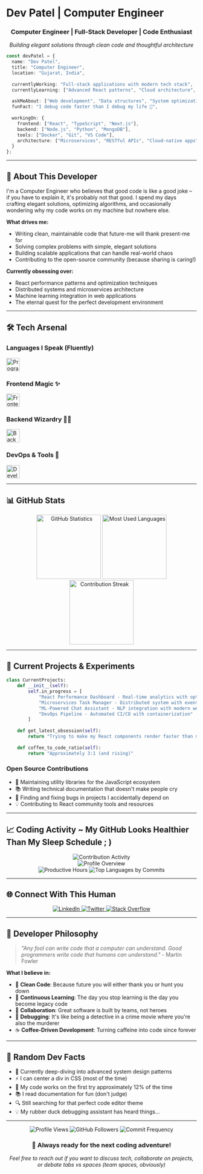 # Dev Patel | Computer Engineer

<div align="center">
  <h3>Computer Engineer | Full-Stack Developer | Code Enthusiast</h3>
  <p><em>Building elegant solutions through clean code and thoughtful architecture</em></p>
</div>

```typescript
const devPatel = {
  name: "Dev Patel",
  title: "Computer Engineer",
  location: "Gujarat, India",
  
  currentlyWorking: "Full-stack applications with modern tech stack",
  currentlyLearning: ["Advanced React patterns", "Cloud architecture", "System design"],
  
  askMeAbout: ["Web development", "Data structures", "System optimization"],
  funFact: "I debug code faster than I debug my life 🐛",
  
  workingOn: {
    frontend: ["React", "TypeScript", "Next.js"],
    backend: ["Node.js", "Python", "MongoDB"],
    tools: ["Docker", "Git", "VS Code"],
    architecture: ["Microservices", "RESTful APIs", "Cloud-native apps"]
  }
};
```

---

## 🧠 About This Developer

I'm a Computer Engineer who believes that good code is like a good joke – if you have to explain it, it's probably not that good. I spend my days crafting elegant solutions, optimizing algorithms, and occasionally wondering why my code works on my machine but nowhere else.

**What drives me:**
- Writing clean, maintainable code that future-me will thank present-me for
- Solving complex problems with simple, elegant solutions  
- Building scalable applications that can handle real-world chaos
- Contributing to the open-source community (because sharing is caring!)

**Currently obsessing over:**
- React performance patterns and optimization techniques
- Distributed systems and microservices architecture
- Machine learning integration in web applications
- The eternal quest for the perfect development environment

---

## 🛠️ Tech Arsenal

### **Languages I Speak (Fluently)**
<div align="left">
  <img src="https://skillicons.dev/icons?i=python,java,javascript,typescript,cpp,c" height="35" alt="Programming Languages" />
</div>

### **Frontend Magic** ✨
<div align="left">
  <img src="https://skillicons.dev/icons?i=react,nextjs,angular,html,css,sass,tailwind" height="35" alt="Frontend Technologies" />
</div>

### **Backend Wizardry** 🧙‍♂️
<div align="left">
  <img src="https://skillicons.dev/icons?i=nodejs,express,python,mongodb,mysql,firebase,postman" height="35" alt="Backend Technologies" />
</div>

### **DevOps & Tools** 🔧
<div align="left">
  <img src="https://skillicons.dev/icons?i=git,github,vscode,docker,aws,linux" height="35" alt="Development Tools" />
</div>

---

## 📊 GitHub Stats 

<div align="center">
  <img src="https://github-readme-stats.vercel.app/api?username=DevPatel1023&show_icons=true&theme=tokyonight&hide_border=true&include_all_commits=true&count_private=true&custom_title=Dev's%20GitHub%20Stats" height="170" alt="GitHub Statistics" />
  <img src="https://github-readme-stats.vercel.app/api/top-langs?username=DevPatel1023&layout=compact&theme=tokyonight&hide_border=true&langs_count=6&custom_title=Most%20Used%20Languages" height="170" alt="Most Used Languages" />
</div>

<div align="center">
  <img src="https://streak-stats.demolab.com/?user=DevPatel1023&theme=tokyonight&hide_border=true&stroke=0000&background=1A1B27&ring=5BCDEC&fire=5BCDEC&currStreakNum=FFFFFF&sideNums=FFFFFF&currStreakLabel=5BCDEC&sideLabels=5BCDEC&dates=FFFFFF" height="170" alt="Contribution Streak" />
</div>

---

## 🚀 Current Projects & Experiments

```python
class CurrentProjects:
    def __init__(self):
        self.in_progress = [
            "React Performance Dashboard - Real-time analytics with optimized rendering",
            "Microservices Task Manager - Distributed system with event-driven architecture", 
            "ML-Powered Chat Assistant - NLP integration with modern web stack",
            "DevOps Pipeline - Automated CI/CD with containerization"
        ]
        
    def get_latest_obsession(self):
        return "Trying to make my React components render faster than my attention span"
        
    def coffee_to_code_ratio(self):
        return "Approximately 3:1 (and rising)"
```

### **Open Source Contributions**
- 🔧 Maintaining utility libraries for the JavaScript ecosystem
- 📚 Writing technical documentation that doesn't make people cry
- 🐛 Finding and fixing bugs in projects I accidentally depend on
- 💡 Contributing to React community tools and resources

---

## 📈 Coding Activity ~ My GitHub Looks Healthier Than My Sleep Schedule ; )

<div align="center">
  <img src="https://github-readme-activity-graph.vercel.app/graph?username=DevPatel1023&theme=tokyo-night&hide_border=true&area=true&custom_title=Dev's%20Coding%20Journey" alt="Contribution Activity" />
</div>

<div align="center">
  <img src="https://github-profile-summary-cards.vercel.app/api/cards/profile-details?username=DevPatel1023&theme=tokyonight" alt="Profile Overview" />
</div>

<div align="center">
  <img src="https://github-profile-summary-cards.vercel.app/api/cards/productive-time?username=DevPatel1023&theme=tokyonight&utc_offset=5.5" alt="Productive Hours" />
  <img src="https://github-profile-summary-cards.vercel.app/api/cards/most-commit-language?username=DevPatel1023&theme=tokyonight" alt="Top Languages by Commits" />
</div>

---

## 🌐 Connect With This Human

<div align="center">
  <a href="https://www.linkedin.com/in/patel-dev-02513b26a/" target="_blank">
    <img src="https://img.shields.io/badge/LinkedIn-Professional%20Networking-0A66C2?style=for-the-badge&logo=linkedin&logoColor=white" alt="LinkedIn" />
  </a>
  <a href="https://x.com/PatelDev1023" target="_blank">
    <img src="https://img.shields.io/badge/Twitter-Tech%20Thoughts-1DA1F2?style=for-the-badge&logo=twitter&logoColor=white" alt="Twitter" />
  </a>
  <a href="https://stackoverflow.com/users/21240323/dev-patel" target="_blank">
    <img src="https://img.shields.io/badge/Stack%20Overflow-Helping%20Debug%20Lives-FE7A16?style=for-the-badge&logo=stackoverflow&logoColor=white" alt="Stack Overflow" />
  </a>
</div>

---

## 💭 Developer Philosophy

> *"Any fool can write code that a computer can understand. Good programmers write code that humans can understand."* - Martin Fowler

**What I believe in:**
- 🧹 **Clean Code**: Because future you will either thank you or hunt you down
- 🔄 **Continuous Learning**: The day you stop learning is the day you become legacy code
- 🤝 **Collaboration**: Great software is built by teams, not heroes
- 🐛 **Debugging**: It's like being a detective in a crime movie where you're also the murderer
- ☕ **Coffee-Driven Development**: Turning caffeine into code since forever

---

## 🎯 Random Dev Facts

- 🌱 Currently deep-diving into advanced system design patterns
- ⚡ I can center a div in CSS (most of the time)
- 🎯 My code works on the first try approximately 12% of the time
- 📚 I read documentation for fun (don't judge)
- 🔍 Still searching for that perfect code editor theme
- 💡 My rubber duck debugging assistant has heard things...

---

<div align="center">
  <img src="https://komarev.com/ghpvc/?username=DevPatel1023&style=for-the-badge&color=blueviolet" alt="Profile Views" />
  <img src="https://img.shields.io/github/followers/DevPatel1023?style=for-the-badge&color=blue" alt="GitHub Followers" />
  <img src="https://img.shields.io/badge/Commits-Daily%20Driver-brightgreen?style=for-the-badge" alt="Commit Frequency" />
</div>

<div align="center">
  <h3>🚀 Always ready for the next coding adventure!</h3>
  <p><em>Feel free to reach out if you want to discuss tech, collaborate on projects, or debate tabs vs spaces (team spaces, obviously)</em></p>
</div>
